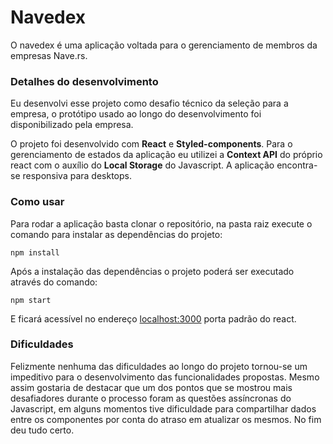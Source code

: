 # Navedex
 
O navedex é uma aplicação voltada para o gerenciamento de membros da empresas Nave.rs.
 
### Detalhes do desenvolvimento
 
Eu desenvolvi esse projeto como desafio técnico da seleção para a empresa, o protótipo usado ao longo do desenvolvimento foi disponibilizado pela empresa.

O projeto foi desenvolvido com <b>React</b> e <b>Styled-components</b>. Para o gerenciamento de estados da aplicação eu utilizei a <b>Context API</b> do próprio react com o auxílio do <b>Local Storage</b> do Javascript. A aplicação encontra-se responsiva para desktops.
 
### Como usar
 
Para rodar a aplicação basta clonar o repositório, na pasta raiz execute o comando para instalar as dependências do projeto:
 
```npm install```
 
Após a instalação das dependências o projeto poderá ser executado através do comando:
 
```npm start```
 
E ficará acessível no endereço <a href="localhost:3000">localhost:3000</a> porta padrão do react.

### Dificuldades

Felizmente nenhuma das dificuldades ao longo do projeto tornou-se um impeditivo para o desenvolvimento das funcionalidades propostas. Mesmo assim gostaria de destacar que um dos pontos que se mostrou mais desafiadores durante o processo foram as questões assíncronas do Javascript, em alguns momentos tive dificuldade para compartilhar dados entre os componentes por conta do atraso em atualizar os mesmos. No fim deu tudo certo.
